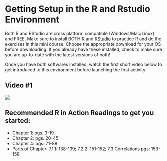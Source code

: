# Getting Setup in the R and Rstudio Environment

Both R and RStudio are cross platform compatible (Windows/Mac/Linux) and FREE. Make sure to install BOTH [R](https://www.r-project.org/) and [RStudio](https://rstudio.com/) to practice R and do the exercises in this mini course. Choose the appropriate download for your OS before downloading. If you already have these installed, check to make sure you are up-to-date with the latest versions of both!

Once you have both softwares installed, watch the first short video below to get introduced to this environment before launching the first activity.

## Video #1

[![](https://github.com/StevisonLab/R-Mini-Course/blob/main/mq2.jpeg)](https://youtu.be/uNW5dlrXd2w)

## Recommended R in Action Readings to get you started:
* Chapter 1: pgs. 3-19
* Chapter 2: pgs. 20-45
* Chapter 4: pgs: 71-88
* Parts of Chapter: 7.1.1: 138-139; 7.2.2: 151-152; 7.3 Correlations pgs: 153-158
